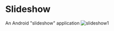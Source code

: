 # Slideshow
An Android "slideshow" application
![slideshow1](https://user-images.githubusercontent.com/32561536/60941990-e8ff4a00-a31b-11e9-9e43-79147b6b34b0.png)


